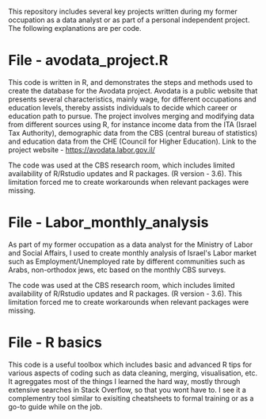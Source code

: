
This repository includes several key projects written during my former occupation as a data analyst 
or as part of a personal independent project.
The following explanations are per code.

# File - avodata_project.R

This code is written in R, and demonstrates the steps and methods used to create the database for the Avodata project.
Avodata is a public website that presents several characteristics, mainly wage, for different occupations and education levels, 
thereby assists individuals to decide which career or education path to pursue. 
The project involves merging and modifying data from different sources using R, 
for instance income data from the ITA (Israel Tax Authority), demographic data from the CBS (central bureau of statistics) 
and education data from the CHE (Council for Higher Education).
Link to the project website - https://avodata.labor.gov.il/

The code was used at the CBS research room, which includes limited availability of R/Rstudio updates and R packages. (R version - 3.6).
This limitation forced me to create workarounds when relevant packages were missing.

# File - Labor_monthly_analysis
As part of my former occupation as a data analyst for the Ministry of Labor and Social Affairs,
I used to create monthly analysis of Israel's Labor market such as Employment/Unemployed rate by different communities
such as Arabs, non-orthodox jews, etc based on the monthly CBS surveys.

The code was used at the CBS research room, which includes limited availability of R/Rstudio updates and R packages. (R version - 3.6).
This limitation forced me to create workarounds when relevant packages were missing.

# File - R basics
This code is a useful toolbox which includes basic and advanced R tips for various aspects of coding such as data cleaning, 
merging, visualisation, etc. It agreggates most of the things I learned the hard way, mostly through extensive searches in Stack Overflow,
so that you wont have to.
I see it a complementry tool similar to exisiting cheatsheets to formal training or as a go-to guide while on the job.
